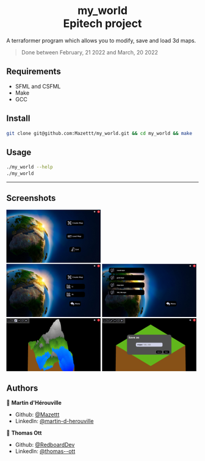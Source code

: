 <h1 align="center">my_world<br>Epitech project</h1>

A terraformer program which allows you to modify, save and load 3d maps.

> Done between February, 21 2022 and March, 20 2022

## Requirements

- SFML and CSFML
- Make
- GCC

## Install

```sh
git clone git@github.com:Mazettt/my_world.git && cd my_world && make
```

## Usage

```sh
./my_world --help
./my_world
```

***

## Screenshots

<img src="assets/readme/main_menu.png" width=49% title="The main menu">
<div>
    <img src="assets/readme/menu_create.png" width=49% title="Menu where you can enter the size you want">
    <img src="assets/readme/load_menu.png" width=49% title="Menu where you can load a map previously created">
</div>
<div>
    <img src="assets/readme/world.png" width=49% title="The map editor">
    <img src="assets/readme/save_menu.png" width=49% title="You can save your map with the name you want">
</div>

## Authors

👤 **Martin d'Hérouville**

* Github: [@Mazettt](https://github.com/Mazettt)
* LinkedIn: [@martin-d-herouville](https://linkedin.com/in/martin-d-herouville)

👤 **Thomas Ott**

* Github: [@RedboardDev](https://github.com/RedboardDev)
* LinkedIn: [@thomas--ott](https://linkedin.com/in/thomas--ott)
